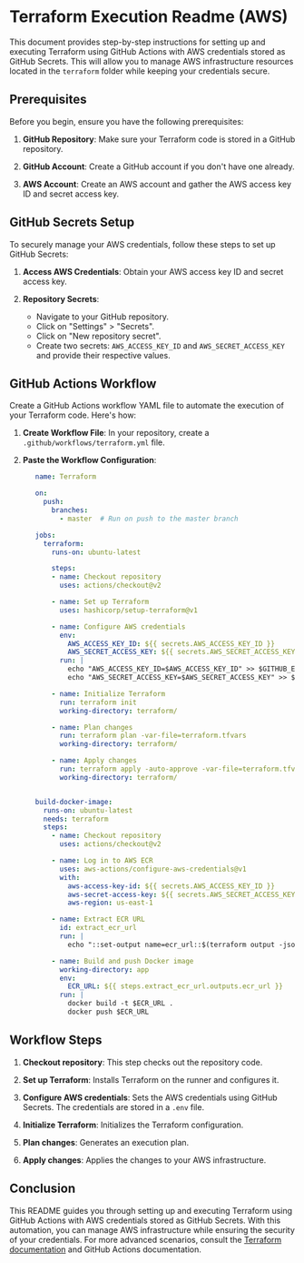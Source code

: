 # Terraform Execution Readme (AWS)

This document provides step-by-step instructions for setting up and executing Terraform using GitHub Actions with AWS credentials stored as GitHub Secrets. This will allow you to manage AWS infrastructure resources located in the `terraform` folder while keeping your credentials secure.

## Prerequisites

Before you begin, ensure you have the following prerequisites:

1. **GitHub Repository**: Make sure your Terraform code is stored in a GitHub repository.

2. **GitHub Account**: Create a GitHub account if you don't have one already.

3. **AWS Account**: Create an AWS account and gather the AWS access key ID and secret access key.

## GitHub Secrets Setup

To securely manage your AWS credentials, follow these steps to set up GitHub Secrets:

1. **Access AWS Credentials**: Obtain your AWS access key ID and secret access key.

2. **Repository Secrets**:
   - Navigate to your GitHub repository.
   - Click on "Settings" > "Secrets".
   - Click on "New repository secret".
   - Create two secrets: `AWS_ACCESS_KEY_ID` and `AWS_SECRET_ACCESS_KEY` and provide their respective values.

## GitHub Actions Workflow

Create a GitHub Actions workflow YAML file to automate the execution of your Terraform code. Here's how:

1. **Create Workflow File**: In your repository, create a `.github/workflows/terraform.yml` file.

2. **Paste the Workflow Configuration**:
   ```yaml
      name: Terraform

      on:
        push:
          branches:
            - master  # Run on push to the master branch

      jobs:
        terraform:
          runs-on: ubuntu-latest

          steps:
          - name: Checkout repository
            uses: actions/checkout@v2

          - name: Set up Terraform
            uses: hashicorp/setup-terraform@v1

          - name: Configure AWS credentials
            env:
              AWS_ACCESS_KEY_ID: ${{ secrets.AWS_ACCESS_KEY_ID }}
              AWS_SECRET_ACCESS_KEY: ${{ secrets.AWS_SECRET_ACCESS_KEY }}
            run: |
              echo "AWS_ACCESS_KEY_ID=$AWS_ACCESS_KEY_ID" >> $GITHUB_ENV
              echo "AWS_SECRET_ACCESS_KEY=$AWS_SECRET_ACCESS_KEY" >> $GITHUB_ENV

          - name: Initialize Terraform
            run: terraform init 
            working-directory: terraform/

          - name: Plan changes
            run: terraform plan -var-file=terraform.tfvars 
            working-directory: terraform/

          - name: Apply changes
            run: terraform apply -auto-approve -var-file=terraform.tfvars 
            working-directory: terraform/


      build-docker-image:
        runs-on: ubuntu-latest
        needs: terraform
        steps:
          - name: Checkout repository
            uses: actions/checkout@v2

          - name: Log in to AWS ECR
            uses: aws-actions/configure-aws-credentials@v1
            with:
              aws-access-key-id: ${{ secrets.AWS_ACCESS_KEY_ID }}
              aws-secret-access-key: ${{ secrets.AWS_SECRET_ACCESS_KEY }}
              aws-region: us-east-1

          - name: Extract ECR URL
            id: extract_ecr_url
            run: |
              echo "::set-output name=ecr_url::$(terraform output -json ecr_image_url | jq -r)"

          - name: Build and push Docker image
            working-directory: app
            env:
              ECR_URL: ${{ steps.extract_ecr_url.outputs.ecr_url }}
            run: |
              docker build -t $ECR_URL .
              docker push $ECR_URL

   ```

## Workflow Steps

1. **Checkout repository**: This step checks out the repository code.

2. **Set up Terraform**: Installs Terraform on the runner and configures it.

3. **Configure AWS credentials**: Sets the AWS credentials using GitHub Secrets. The credentials are stored in a `.env` file.

4. **Initialize Terraform**: Initializes the Terraform configuration.

5. **Plan changes**: Generates an execution plan.

6. **Apply changes**: Applies the changes to your AWS infrastructure.

## Conclusion

This README guides you through setting up and executing Terraform using GitHub Actions with AWS credentials stored as GitHub Secrets. With this automation, you can manage AWS infrastructure while ensuring the security of your credentials. For more advanced scenarios, consult the [Terraform documentation](https://www.terraform.io/docs/providers/aws/index.html) and GitHub Actions documentation.